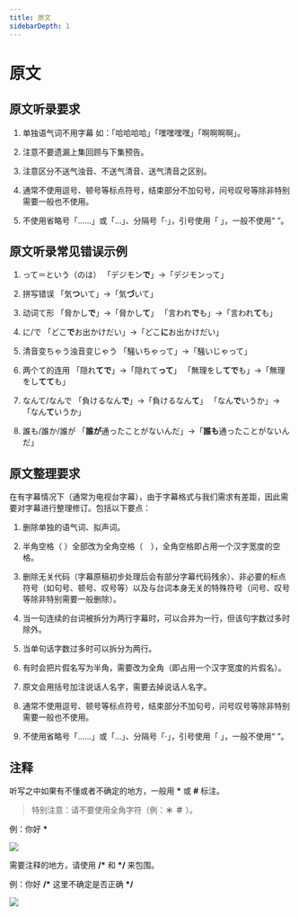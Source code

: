 ```yaml
---
title: 原文
sidebarDepth: 1
---
```


# 原文

## 原文听录要求

1. 单独语气词不用字幕  如：「哈哈哈哈」「嘿嘿嘿嘿」「啊啊啊啊」。

2. 注意不要遗漏上集回顾与下集预告。

3. 注意区分不送气浊音、不送气清音、送气清音之区别。

4. 通常不使用逗号、顿号等标点符号，结束部分不加句号，问号叹号等除非特别需要一般也不使用。

5. 不使用省略号「……」或「...」、分隔号「·」，引号使用「 」，一般不使用“ ”。

## 原文听录常见错误示例

1. って＝という（のは）
「デジモン**で**」->「デジモンって」

2. 拼写错误
「気**つ**いて」->「気**づ**いて」

3. 动词て形
「脅かし**で**」->「脅かし**て**」
「言われ**で**も」->「言われ**て**も」

4. に/で
「どこ**で**お出かけだい」->「どこ**に**お出かけだい」

5. 清音变ちゃう浊音变じゃう
「騒いちゃって」->「騒いじゃって」

6. 两个て的连用
「隠れ**てで**」->「隠れて**って**」
「無理をし**てで**も」->「無理をし**てて**も」

7. なんて/なんで
「負けるなん**で**」->「負けるなん**て**」
「なん**で**いうか」->「なん**て**いうか」

8. 誰も/誰か/誰が
「**誰が**通ったことがないんだ」->「**誰も**通ったことがないんだ」

## 原文整理要求

在有字幕情况下（通常为电视台字幕），由于字幕格式与我们需求有差距，因此需要对字幕进行整理修订。包括以下要点：

1. 删除单独的语气词、拟声词。

2. 半角空格（ ）全部改为全角空格（　），全角空格即占用一个汉字宽度的空格。

3. 删除无关代码（字幕原稿初步处理后会有部分字幕代码残余）、非必要的标点符号（如句号、顿号、叹号等）以及与台词本身无关的特殊符号（问号、叹号等除非特别需要一般删除）。

4. 当一句连续的台词被拆分为两行字幕时，可以合并为一行，但该句字数过多时除外。

5. 当单句话字数过多时可以拆分为两行。

6. 有时会把片假名写为半角，需要改为全角（即占用一个汉字宽度的片假名）。

7. 原文会用括号加注说话人名字，需要去掉说话人名字。

8. 通常不使用逗号、顿号等标点符号，结束部分不加句号，问号叹号等除非特别需要一般也不使用。

9. 不使用省略号「……」或「...」、分隔号「·」，引号使用「 」，一般不使用“ ”。

## 注释
听写之中如果有不懂或者不确定的地方，一般用 **\*** 或 **#** 标注。
> 特别注意：请不要使用全角字符（例：**＊** **＃** ）。

例：你好 **\***

![](https://static.tamersunion.net/wp-content/uploads/2019031119510976.png)

需要注释的地方，请使用 **/\*** 和 **\*/** 来包围。

例：你好  **/\*** 这里不确定是否正确 **\*/**

![](https://static.tamersunion.net/wp-content/uploads/2019031119511339.png)
